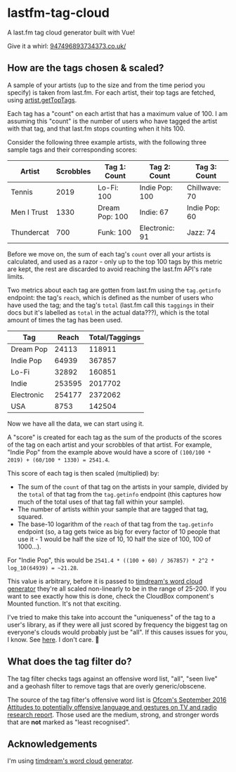 # lastfm-tag-cloud
A last.fm tag cloud generator built with Vue!

Give it a whirl: [947496893734373.co.uk/](http://947496893734373.co.uk/)

## How are the tags chosen & scaled?

A sample of your artists (up to the size and from the time period you specify) is taken from last.fm. For each artist, their top tags are fetched, using [artist.getTopTags](https://www.last.fm/api/show/artist.getTopTags). 

Each tag has a "count" on each artist that has a maximum value of 100. I am assuming this "count" is the number of users who have tagged the artist with that tag, and that last.fm stops counting when it hits 100.

Consider the following three example artists, with the following three sample tags and their corresponding scores:

| Artist      | Scrobbles | Tag 1: Count   | Tag 2: Count   | Tag 3: Count  |
| ----------- | --------- | -------------- | -------------- | ------------- |
| Tennis      | 2019      | Lo-Fi: 100     | Indie Pop: 100 | Chillwave: 70 |
| Men I Trust | 1330      | Dream Pop: 100 | Indie: 67      | Indie Pop: 60 |
| Thundercat  | 700       | Funk: 100      | Electronic: 91 | Jazz: 74      |

Before we move on, the sum of each tag's `count` over all your artists is calculated, and used as a razor - only up to the top 100 tags by this metric are kept, the rest are discarded to avoid reaching the last.fm API's rate limits.

Two metrics about each tag are gotten from last.fm using the `tag.getinfo` endpoint: the tag's `reach`, which is defined as the number of users who have used the tag; and the tag's `total` (last.fm call this `taggings` in their docs but it's labelled as `total` in the actual data???), which is the total amount of times the tag has been used.

| Tag        | Reach  | Total/Taggings |
| ---------- | ------ | -------------- |
| Dream Pop  | 24113  | 118911         |
| Indie Pop  | 64939  | 367857         |
| Lo-Fi      | 32892  | 160851         |
| Indie      | 253595 | 2017702        |
| Electronic | 254177 | 2372062        |
| USA        | 8753   | 142504         |

Now we have all the data, we can start using it.

A "score" is created for each tag as the sum of the products of the scores of the tag on each artist and your scrobbles of that artist. For example, "Indie Pop" from the example above would have a score of `(100/100 * 2019) + (60/100 * 1330) = 2541.4`.

This score of each tag is then scaled (multiplied) by: 

- The sum of the `count` of that tag on the artists in your sample, divided by the `total` of that tag from the `tag.getinfo` endpoint (this captures how much of the total uses of that tag fall within your sample).
- The number of artists within your sample that are tagged that tag, squared.
- The base-10 logarithm of the `reach` of that tag from the `tag.getinfo` endpoint (so, a tag gets twice as big for every factor of 10 people that use it - 1 would be half the size of 10, 10 half the size of 100, 100 of 1000...).

For "Indie Pop", this would be `2541.4 * ((100 + 60) / 367857) * 2^2 * log_10(64939) = ~21.28`.

This value is arbitrary, before it is passed to [timdream's word cloud generator](https://github.com/timdream/wordcloud2.js/) they're all scaled non-linearly to be in the range of 25-200. If you want to see exactly how this is done, check the CloudBox component's Mounted function. It's not that exciting.

I've tried to make this take into account the "uniqueness" of the tag to a user's library, as if they were all just scored by frequency the biggest tag on everyone's clouds would probably just be "all". If this causes issues for you, I know. See [here](https://github.com/TheTeaCat/lastfm-tag-cloud/issues/10). I don't care. :rowboat:

## What does the tag filter do?

The tag filter checks tags against an offensive word list, "all", "seen live" and a geohash filter to remove tags that are overly generic/obscene.

The source of the tag filter's offensive word list is [Ofcom's September 2016 Attitudes to potentially offensive language and gestures on TV and radio research report](https://www.ofcom.org.uk/__data/assets/pdf_file/0022/91624/OfcomOffensiveLanguage.pdf). Those used are the medium, strong, and stronger words that are **not** marked as "least recognised".

## Acknowledgements

I'm using [timdream's word cloud generator](https://github.com/timdream/wordcloud2.js/).

